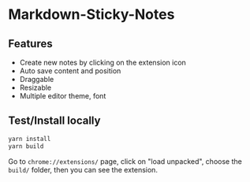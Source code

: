 # Markdown-Sticky-Notes

## Features

- Create new notes by clicking on the extension icon
- Auto save content and position
- Draggable
- Resizable
- Multiple editor theme, font

## Test/Install locally

```js
yarn install
yarn build
```


Go to `chrome://extensions/` page, click on "load unpacked", choose the `build/` folder, then you can see the extension.
